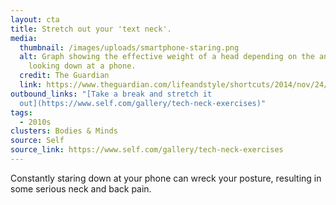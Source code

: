 ```yaml
---
layout: cta
title: Stretch out your 'text neck'.
media:
  thumbnail: /images/uploads/smartphone-staring.png
  alt: Graph showing the effective weight of a head depending on the angle of tilt
    looking down at a phone.
  credit: The Guardian
  link: https://www.theguardian.com/lifeandstyle/shortcuts/2014/nov/24/text-neck-how-smartphones-damaging-our-spines
outbound_links: "[Take a break and stretch it
  out](https://www.self.com/gallery/tech-neck-exercises)"
tags:
  - 2010s
clusters: Bodies & Minds
source: Self
source_link: https://www.self.com/gallery/tech-neck-exercises
---
```

Constantly staring down at your phone can wreck your posture, resulting in some serious neck and back pain.